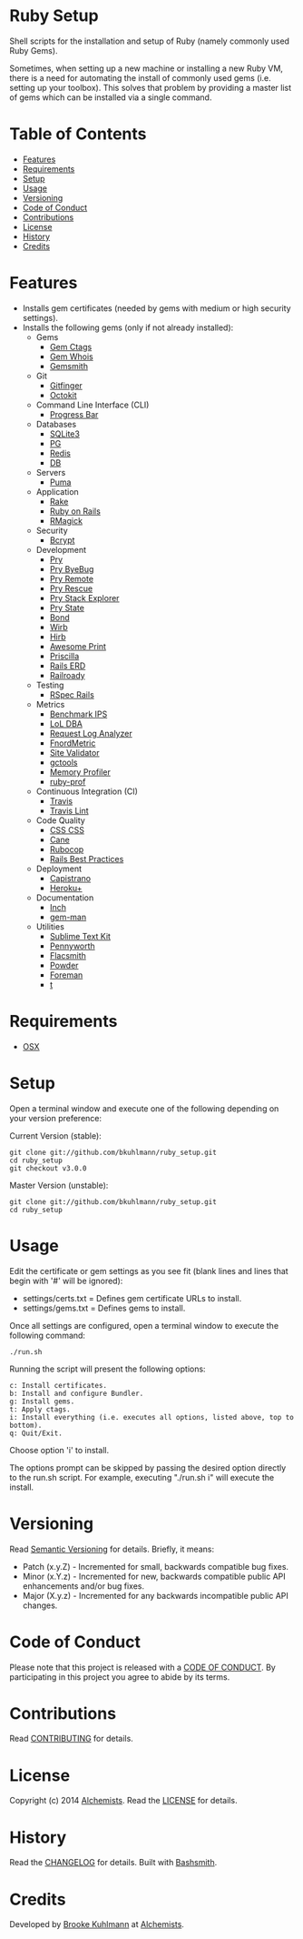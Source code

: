 # Ruby Setup

Shell scripts for the installation and setup of Ruby (namely commonly used Ruby Gems).

Sometimes, when setting up a new machine or installing a new Ruby VM, there is a need for automating the install of
commonly used gems (i.e. setting up your toolbox). This solves that problem by providing a master list of gems which can
be installed via a single command.

<!-- START doctoc generated TOC please keep comment here to allow auto update -->
<!-- DON'T EDIT THIS SECTION, INSTEAD RE-RUN doctoc TO UPDATE -->
# Table of Contents

- [Features](#features)
- [Requirements](#requirements)
- [Setup](#setup)
- [Usage](#usage)
- [Versioning](#versioning)
- [Code of Conduct](#code-of-conduct)
- [Contributions](#contributions)
- [License](#license)
- [History](#history)
- [Credits](#credits)

<!-- END doctoc generated TOC please keep comment here to allow auto update -->

# Features

- Installs gem certificates (needed by gems with medium or high security settings).
- Installs the following gems (only if not already installed):
    - Gems
        - [Gem Ctags](https://github.com/tpope/gem-ctags)
        - [Gem Whois](https://github.com/jnunemaker/gemwhois)
        - [Gemsmith](https://github.com/bkuhlmann/gemsmith)
    - Git
        - [Gitfinger](https://github.com/danchoi/gitfinger)
        - [Octokit](https://github.com/pengwynn/octokit)
    - Command Line Interface (CLI)
        - [Progress Bar](https://github.com/jfelchner/ruby-progressbar)
    - Databases
        - [SQLite3](http://www.sqlite.org)
        - [PG](http://www.postgresql.org)
        - [Redis](https://github.com/antirez/redis)
        - [DB](https://github.com/bkuhlmann/db)
    - Servers
        - [Puma](http://puma.io)
    - Application
        - [Rake](http://rake.rubyforge.org)
        - [Ruby on Rails](http://rubyonrails.org)
        - [RMagick](https://github.com/rmagick/rmagick)
    - Security
        - [Bcrypt](https://github.com/codahale/bcrypt-ruby)
    - Development
        - [Pry](https://github.com/pry/pry)
        - [Pry ByeBug](https://github.com/deivid-rodriguez/pry-byebug)
        - [Pry Remote](https://github.com/Mon-Ouie/pry-remote)
        - [Pry Rescue](https://github.com/ConradIrwin/pry-rescue)
        - [Pry Stack Explorer](https://github.com/pry/pry-stack_explorer)
        - [Pry State](https://github.com/SudhagarS/pry-state)
        - [Bond](https://github.com/cldwalker/bond)
        - [Wirb](https://github.com/janlelis/wirb)
        - [Hirb](https://github.com/cldwalker/hirb)
        - [Awesome Print](https://github.com/michaeldv/awesome_print)
        - [Priscilla](https://github.com/Arkham/priscilla)
        - [Rails ERD](http://rails-erd.rubyforge.org)
        - [Railroady](https://github.com/preston/railroady)
    - Testing
        - [RSpec Rails](https://github.com/dchelimsky/rspec-rails)
    - Metrics
        - [Benchmark IPS](https://github.com/evanphx/benchmark-ips)
        - [LoL DBA](https://github.com/plentz/lol_dba)
        - [Request Log Analyzer](https://github.com/wvanbergen/request-log-analyzer)
        - [FnordMetric](https://github.com/paulasmuth/fnordmetric)
        - [Site Validator](https://github.com/jaimeiniesta/site_validator)
        - [gctools](https://github.com/tmm1/gctools)
        - [Memory Profiler](https://github.com/SamSaffron/memory_profiler)
        - [ruby-prof](https://github.com/ruby-prof/ruby-prof)
    - Continuous Integration (CI)
        - [Travis](https://github.com/travis-ci/travis)
        - [Travis Lint](https://github.com/travis-ci/travis-lint)
    - Code Quality
        - [CSS CSS](https://github.com/zmoazeni/csscss)
        - [Cane](https://github.com/square/cane)
        - [Rubocop](https://github.com/bbatsov/rubocop)
        - [Rails Best Practices](https://github.com/railsbp/rails_best_practices)
    - Deployment
        - [Capistrano](https://github.com/capistrano/capistrano)
        - [Heroku+](https://github.com/bkuhlmann/heroku_plus)
    - Documentation
        - [Inch](https://github.com/rrrene/inch)
        - [gem-man](https://github.com/defunkt/gem-man)
    - Utilities
        - [Sublime Text Kit](https://github.com/bkuhlmann/sublime_text_kit)
        - [Pennyworth](https://github.com/bkuhlmann/pennyworth)
        - [Flacsmith](https://github.com/bkuhlmann/flacsmith)
        - [Powder](https://github.com/Rodreegez/powder)
        - [Foreman](https://github.com/ddollar/foreman)
        - [t](https://github.com/sferik/t)

# Requirements

- [OSX](http://www.apple.com/osx)

# Setup

Open a terminal window and execute one of the following depending on your version preference:

Current Version (stable):

    git clone git://github.com/bkuhlmann/ruby_setup.git
    cd ruby_setup
    git checkout v3.0.0

Master Version (unstable):

    git clone git://github.com/bkuhlmann/ruby_setup.git
    cd ruby_setup

# Usage

Edit the certificate or gem settings as you see fit (blank lines and lines that begin with '#' will be ignored):

- settings/certs.txt = Defines gem certificate URLs to install.
- settings/gems.txt = Defines gems to install.

Once all settings are configured, open a terminal window to execute the following command:

    ./run.sh

Running the script will present the following options:

    c: Install certificates.
    b: Install and configure Bundler.
    g: Install gems.
    t: Apply ctags.
    i: Install everything (i.e. executes all options, listed above, top to bottom).
    q: Quit/Exit.

Choose option 'i' to install.

The options prompt can be skipped by passing the desired option directly to the run.sh script.
For example, executing "./run.sh i" will execute the install.

# Versioning

Read [Semantic Versioning](http://semver.org) for details. Briefly, it means:

- Patch (x.y.Z) - Incremented for small, backwards compatible bug fixes.
- Minor (x.Y.z) - Incremented for new, backwards compatible public API enhancements and/or bug fixes.
- Major (X.y.z) - Incremented for any backwards incompatible public API changes.

# Code of Conduct

Please note that this project is released with a [CODE OF CONDUCT](CODE_OF_CONDUCT.md). By participating in this project
you agree to abide by its terms.

# Contributions

Read [CONTRIBUTING](CONTRIBUTING.md) for details.

# License

Copyright (c) 2014 [Alchemists](https://www.alchemists.io).
Read the [LICENSE](LICENSE.md) for details.

# History

Read the [CHANGELOG](CHANGELOG.md) for details.
Built with [Bashsmith](https://github.com/bkuhlmann/bashsmith).

# Credits

Developed by [Brooke Kuhlmann](https://www.alchemists.io) at [Alchemists](https://www.alchemists.io).
